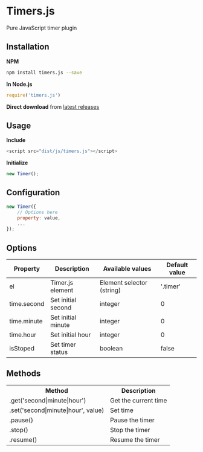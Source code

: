 # Timers.js
Pure JavaScript timer plugin


## Installation
**NPM**
```sh
npm install timers.js --save
```
**In Node.js**
```js
require('timers.js')
```
**Direct download** from [latest releases](https://github.com/renjithvk/timer.js/releases)

## Usage
**Include**
```js
<script src="dist/js/timers.js"></script>
```
**Initialize**
```js
new Timer();
```

## Configuration
```js
new Timer({
    // Options here
    property: value,
    ...
});
```

## Options
| Property     | Description          | Available values          | Default value |
|--------------|----------------------|---------------------------|---------------|
| el           | Timer.js element     | Element selector (string) | '.timer'      |
| time.second  | Set initial second   | integer                   | 0             |
| time.minute  | Set initial minute   | integer                   | 0             |
| time.hour    | Set initial hour     | integer                   | 0             |
| isStoped     | Set timer status     | boolean                   | false         |

## Methods
<table>
    <tr>
        <th>Method</th>
        <th>Description</th>
    </tr>
    <tr>
        <td>.get('second|minute|hour')</td>
        <td>Get the current time</td>
    </tr>
    <tr>
        <td>.set('second|minute|hour', value)</td>
        <td>Set time</td>
    </tr>
    <tr>
        <td>.pause()</td>
        <td>Pause the timer</td>
    </tr>
    <tr>
        <td>.stop()</td>
        <td>Stop the timer</td>
    </tr>
    <tr>
        <td>.resume()</td>
        <td>Resume the timer</td>
    </tr>
</table>
